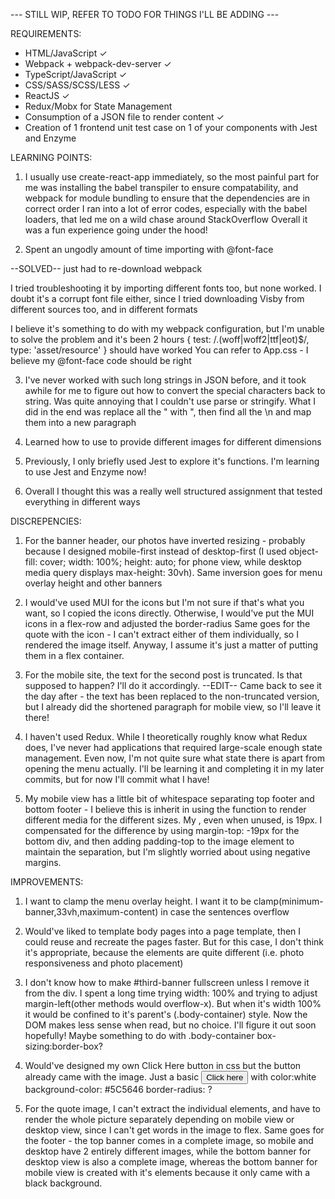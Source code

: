 --- STILL WIP, REFER TO TODO FOR THINGS I'LL BE ADDING --- 

REQUIREMENTS:
- HTML/JavaScript ✓
- Webpack + webpack-dev-server ✓
- TypeScript/JavaScript ✓
- CSS/SASS/SCSS/LESS ✓
- ReactJS ✓
- Redux/Mobx for State Management 
- Consumption of a JSON file to render content ✓
- Creation of 1 frontend unit test case on 1 of your components with Jest and Enzyme



LEARNING POINTS: 
1. I usually use create-react-app immediately, so the most painful part for me was installing the babel transpiler to ensure compatability, and webpack for module bundling to ensure that the dependencies are in correct order
I ran into a lot of error codes, especially with the babel loaders, that led me on a wild chase around StackOverflow
Overall it was a fun experience going under the hood!

2. Spent an ungodly amount of time importing with @font-face 

--SOLVED-- just had to re-download webpack 

I tried troubleshooting it by importing different fonts too, but none worked. I doubt it's a corrupt font file either, since I tried downloading Visby from different sources too, and in different formats 

I believe it's something to do with my webpack configuration, but I'm unable to solve the problem and it's been 2 hours 
{ test: /\.(woff|woff2|ttf|eot)$/,
   type: 'asset/resource' } should have worked 
You can refer to App.css - I believe my @font-face code should be right

3. I've never worked with such long strings in JSON before, and it took awhile for me to figure out how to convert the special characters back to string. Was quite annoying that I couldn't use parse or stringify.
What I did in the end was replace all the \" with ", then find all the \n and map them into a new paragraph

4. Learned how to use <picture> to provide different images for different dimensions

5. Previously, I only briefly used Jest to explore it's functions. I'm learning to use Jest and Enzyme now! 

6. Overall I thought this was a really well structured assignment that tested everything in different ways 



DISCREPENCIES: 
1. For the banner header, our photos have inverted resizing - probably because I designed mobile-first instead of desktop-first (I used object-fill: cover; width: 100%; height: auto; for phone view, while desktop media query displays max-height: 30vh). Same inversion goes for menu overlay height and other banners

2. I would've used MUI for the icons but I'm not sure if that's what you want, so I copied the icons directly. Otherwise, I would've put the MUI icons in a flex-row and adjusted the border-radius
Same goes for the quote with the icon - I can't extract either of them individually, so I rendered the image itself. Anyway, I assume it's just a matter of putting them in a flex container. 

3. For the mobile site, the text for the second post is truncated. Is that supposed to happen? I'll do it accordingly.
--EDIT-- 
Came back to see it the day after - the text has been replaced to the non-truncated version, but I already did the shortened paragraph for mobile view, so I'll leave it there! 

4. I haven't used Redux. While I theoretically roughly know what Redux does, I've never had applications that required large-scale enough state management. Even now, I'm not quite sure what state there is apart from opening the menu actually. I'll be learning it and completing it in my later commits, but for now I'll commit what I have!

5. My mobile view has a little bit of whitespace separating top footer and bottom footer - I believe this is inherit in using the <source> function to render different media for the different sizes. My <source>, even when unused, is 19px. I compensated for the difference by using margin-top: -19px for the bottom div, and then adding padding-top to the image element to maintain the separation, but I'm slightly worried about using negative margins. 



IMPROVEMENTS:
1. I want to clamp the menu overlay height. I want it to be clamp(minimum-banner,33vh,maximum-content) in case the sentences overflow

4. Would've liked to template body pages into a page template, then I could reuse and recreate the pages faster. But for this case, I don't think it's appropriate, because the elements are quite different (i.e. photo responsiveness and photo placement)

5. I don't know how to make #third-banner fullscreen unless I remove it from the div. I spent a long time trying width: 100% and trying to adjust margin-left(other methods would overflow-x). But when it's width 100% it would be confined to it's parent's (.body-container) style. Now the DOM makes less sense when read, but no choice. I'll figure it out soon hopefully! Maybe something to do with .body-container box-sizing:border-box?

6. Would've designed my own Click Here button in css but the button already came with the image. Just a basic <button>Click here</button> with color:white background-color: #5C5646 border-radius: ? 

7. For the quote image, I can't extract the individual elements, and have to render the whole picture separately depending on mobile view or desktop view, since I can't get words in the image to flex. 
Same goes for the footer - the top banner comes in a complete image, so mobile and desktop have 2 entirely different images, while the bottom banner for desktop view is also a complete image, whereas the bottom banner for mobile view is created with it's elements because it only came with a black background. 
